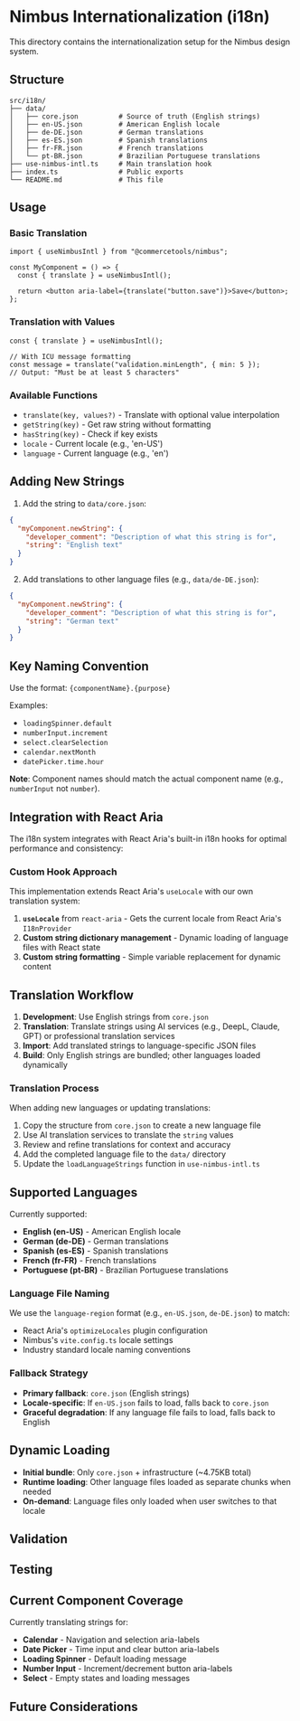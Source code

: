 # Nimbus Internationalization (i18n)

This directory contains the internationalization setup for the Nimbus design
system.

## Structure

```
src/i18n/
├── data/
│   ├── core.json          # Source of truth (English strings)
│   ├── en-US.json         # American English locale
│   ├── de-DE.json         # German translations
│   ├── es-ES.json         # Spanish translations
│   ├── fr-FR.json         # French translations
│   └── pt-BR.json         # Brazilian Portuguese translations
├── use-nimbus-intl.ts     # Main translation hook
├── index.ts               # Public exports
└── README.md              # This file
```

## Usage

### Basic Translation

```tsx
import { useNimbusIntl } from "@commercetools/nimbus";

const MyComponent = () => {
  const { translate } = useNimbusIntl();

  return <button aria-label={translate("button.save")}>Save</button>;
};
```

### Translation with Values

```tsx
const { translate } = useNimbusIntl();

// With ICU message formatting
const message = translate("validation.minLength", { min: 5 });
// Output: "Must be at least 5 characters"
```

### Available Functions

- `translate(key, values?)` - Translate with optional value interpolation
- `getString(key)` - Get raw string without formatting
- `hasString(key)` - Check if key exists
- `locale` - Current locale (e.g., 'en-US')
- `language` - Current language (e.g., 'en')

## Adding New Strings

1. Add the string to `data/core.json`:

```json
{
  "myComponent.newString": {
    "developer_comment": "Description of what this string is for",
    "string": "English text"
  }
}
```

2. Add translations to other language files (e.g., `data/de-DE.json`):

```json
{
  "myComponent.newString": {
    "developer_comment": "Description of what this string is for",
    "string": "German text"
  }
}
```

## Key Naming Convention

Use the format: `{componentName}.{purpose}`

Examples:

- `loadingSpinner.default`
- `numberInput.increment`
- `select.clearSelection`
- `calendar.nextMonth`
- `datePicker.time.hour`

**Note**: Component names should match the actual component name (e.g.,
`numberInput` not `number`).

## Integration with React Aria

The i18n system integrates with React Aria's built-in i18n hooks for optimal
performance and consistency:

### Custom Hook Approach

This implementation extends React Aria's `useLocale` with our own translation
system:

1. **`useLocale`** from `react-aria` - Gets the current locale from React Aria's
   `I18nProvider`
2. **Custom string dictionary management** - Dynamic loading of language files
   with React state
3. **Custom string formatting** - Simple variable replacement for dynamic
   content

## Translation Workflow

1. **Development**: Use English strings from `core.json`
2. **Translation**: Translate strings using AI services (e.g., DeepL, Claude,
   GPT) or professional translation services
3. **Import**: Add translated strings to language-specific JSON files
4. **Build**: Only English strings are bundled; other languages loaded
   dynamically

### Translation Process

When adding new languages or updating translations:

1. Copy the structure from `core.json` to create a new language file
2. Use AI translation services to translate the `string` values
3. Review and refine translations for context and accuracy
4. Add the completed language file to the `data/` directory
5. Update the `loadLanguageStrings` function in `use-nimbus-intl.ts`

## Supported Languages

Currently supported:

- **English (en-US)** - American English locale
- **German (de-DE)** - German translations
- **Spanish (es-ES)** - Spanish translations
- **French (fr-FR)** - French translations
- **Portuguese (pt-BR)** - Brazilian Portuguese translations

### Language File Naming

We use the `language-region` format (e.g., `en-US.json`, `de-DE.json`) to match:

- React Aria's `optimizeLocales` plugin configuration
- Nimbus's `vite.config.ts` locale settings
- Industry standard locale naming conventions

### Fallback Strategy

- **Primary fallback**: `core.json` (English strings)
- **Locale-specific**: If `en-US.json` fails to load, falls back to `core.json`
- **Graceful degradation**: If any language file fails to load, falls back to
  English

## Dynamic Loading

- **Initial bundle**: Only `core.json` + infrastructure (~4.75KB total)
- **Runtime loading**: Other language files loaded as separate chunks when
  needed
- **On-demand**: Language files only loaded when user switches to that locale

## Validation

## Testing

## Current Component Coverage

Currently translating strings for:

- **Calendar** - Navigation and selection aria-labels
- **Date Picker** - Time input and clear button aria-labels
- **Loading Spinner** - Default loading message
- **Number Input** - Increment/decrement button aria-labels
- **Select** - Empty states and loading messages

## Future Considerations
